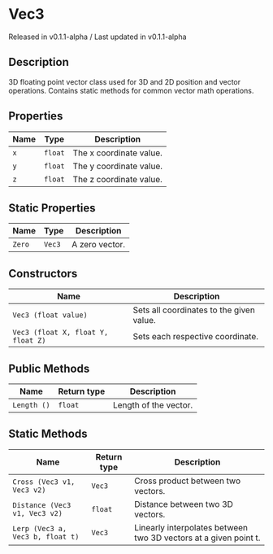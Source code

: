 # Vec3
<div class = "classInfo">
    Released in v0.1.1-alpha / Last updated in v0.1.1-alpha
</div>

## Description
3D floating point vector class used for 3D and 2D position and vector operations.
Contains static methods for common vector math operations. <br>

## Properties
| Name | Type    | Description             |
|------|---------|-------------------------|
| `x`  | `float` | The x coordinate value. |
| `y`  | `float` | The y coordinate value. |
| `z`  | `float` | The z coordinate value. |

## Static Properties
|  Name   | Type    | Description                |
|---------|---------|----------------------------|
| `Zero`  | `Vec3`  | A zero vector.             |

## Constructors
| Name                             | Description                              |
|----------------------------------|------------------------------------------|
| `Vec3 (float value)`               | Sets all coordinates to the given value. |
| `Vec3 (float X, float Y, float Z)` | Sets each respective coordinate.         |

## Public Methods
| Name                             | Return type   | Description                                                      |
|----------------------------------|---------------|------------------------------------------------------------------|
| `Length ()`                      | `float`       | Length of the vector.                                            |


## Static Methods
| Name                             | Return type   | Description                                                      |
|----------------------------------|---------------|------------------------------------------------------------------|
| `Cross (Vec3 v1, Vec3 v2)`       | `Vec3`        | Cross product between two vectors.                               |
| `Distance (Vec3 v1, Vec3 v2)`    | `float`       | Distance between two 3D vectors.                                 |
| `Lerp (Vec3 a, Vec3 b, float t)` | `Vec3`        | Linearly interpolates between two 3D vectors at a given point t. |